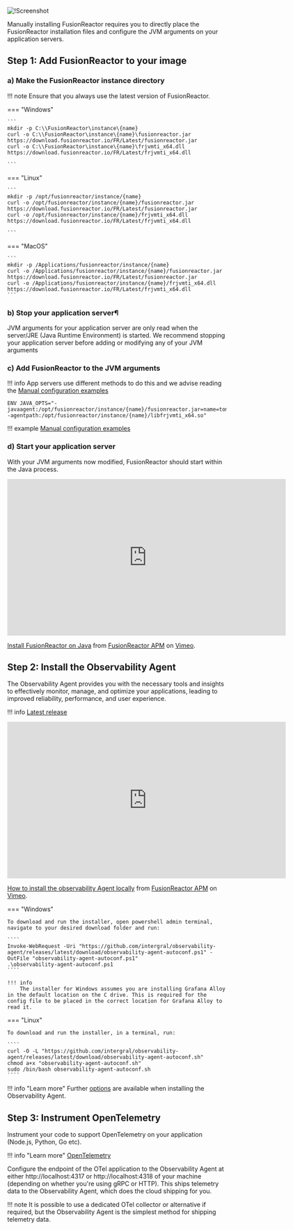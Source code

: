 ![!Screenshot](/frdocs/Best-Practices/Installation/Images/Script2.png)


Manually installing FusionReactor requires you to directly place the FusionReactor installation files and configure the JVM arguments on your application servers.

## Step 1: Add FusionReactor to your image

### a) Make the FusionReactor instance directory


!!! note 
    Ensure that you always use the latest version of FusionReactor.

=== "Windows"


    ```
    mkdir -p C:\\FusionReactor\instance\{name}
    curl -o C:\\FusionReactor\instance\{name}\fusionreactor.jar https://download.fusionreactor.io/FR/Latest/fusionreactor.jar
    curl -o C:\\FusionReactor\instance\{name}\frjvmti_x64.dll https://download.fusionreactor.io/FR/Latest/frjvmti_x64.dll

    ```

=== "Linux"

    ```
    mkdir -p /opt/fusionreactor/instance/{name}
    curl -o /opt/fusionreactor/instance/{name}/fusionreactor.jar https://download.fusionreactor.io/FR/Latest/fusionreactor.jar
    curl -o /opt/fusionreactor/instance/{name}/frjvmti_x64.dll https://download.fusionreactor.io/FR/Latest/frjvmti_x64.dll

    ```



=== "MacOS"

    ```
    mkdir -p /Applications/fusionreactor/instance/{name}
    curl -o /Applications/fusionreactor/instance/{name}/fusionreactor.jar https://download.fusionreactor.io/FR/Latest/fusionreactor.jar
    curl -o /Applications/fusionreactor/instance/{name}/frjvmti_x64.dll https://download.fusionreactor.io/FR/Latest/frjvmti_x64.dll
    ```

### b)  Stop your application server¶
JVM arguments for your application server are only read when the server/JRE (Java Runtime Environment) is started. We recommend stopping your application server before adding or modifying any of your JVM arguments

### c) Add FusionReactor to the JVM arguments 

!!! info 
    App servers use different methods to do this and we advise reading the [Manual configuration examples](/Installation/Manual/Manual-Configuration-Examples/)

```
ENV JAVA_OPTS="-javaagent:/opt/fusionreactor/instance/{name}/fusionreactor.jar=name=tomcat,address=8088 -agentpath:/opt/fusionreactor/instance/{name}/libfrjvmti_x64.so"
```
!!! example
    [Manual configuration examples](/Installation/Manual/Manual-Configuration-Examples/)

### d) Start your application server
With your JVM arguments now modified, FusionReactor should start within the Java process.

<iframe src="https://player.vimeo.com/video/600155904?h=9f7dada6ed" width="640" height="360" frameborder="0" allow="autoplay; fullscreen; picture-in-picture" allowfullscreen></iframe>
<p><a href="https://vimeo.com/600155904">Install FusionReactor on Java</a> from <a href="https://vimeo.com/user109619720">FusionReactor APM</a> on <a href="https://vimeo.com">Vimeo</a>.</p>

## Step 2: Install the Observability Agent

The Observability Agent provides you with the necessary tools and insights to effectively monitor, manage, and optimize your applications, leading to improved reliability, performance, and user experience.



!!! info
    [Latest release](https://github.com/intergral/observability-agent/releases)

<iframe src="https://player.vimeo.com/video/946516448?h=2875944fd9" width="640" height="360" frameborder="0" allow="autoplay; fullscreen; picture-in-picture" allowfullscreen></iframe>
<p><a href="https://vimeo.com/946516448">How to install the observability Agent locally</a> from <a href="https://vimeo.com/user109619720">FusionReactor APM</a> on <a href="https://vimeo.com">Vimeo</a>.</p>

=== "Windows" 
   
    To download and run the installer, open powershell admin terminal, navigate to your desired download folder and run: 

    ````
    Invoke-WebRequest -Uri "https://github.com/intergral/observability-agent/releases/latest/download/observability-agent-autoconf.ps1" -OutFile "observability-agent-autoconf.ps1"
    .\observability-agent-autoconf.ps1
    ````

    !!! info
        The installer for Windows assumes you are installing Grafana Alloy in the default location on the C drive. This is required for the config file to be placed in the correct location for Grafana Alloy to read it.

=== "Linux" 

    To download and run the installer, in a terminal, run:

    ````
    curl -O -L "https://github.com/intergral/observability-agent/releases/latest/download/observability-agent-autoconf.sh"
    chmod a+x "observability-agent-autoconf.sh"
    sudo /bin/bash observability-agent-autoconf.sh
    ````

!!! info "Learn more"
    Further [options](/Cloud/Observability-Agent-Install/observability-agent/#options) are available when installing the Observability Agent.

## Step 3: Instrument OpenTelemetry

Instrument your code to support OpenTelemetry on your application (Node.js, Python, Go etc).

!!! info "Learn more"
    [OpenTelemetry](https://opentelemetry.io/docs/what-is-opentelemetry/)

Configure the endpoint of the OTel application to the Observability Agent at either http://localhost:4317 or http://localhost:4318 of your machine (depending on whether you're using gRPC or HTTP). This ships telemetry data to the Observability Agent, which does the cloud shipping for you.



!!! note
    It is possible to use a dedicated OTel collector or alternative if required, but the Observability Agent is the simplest method for shipping telemetry data.